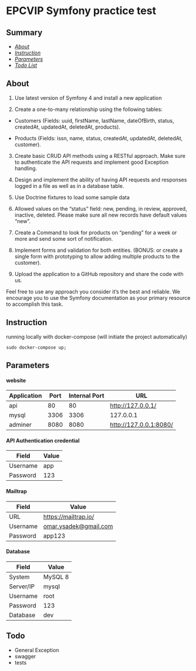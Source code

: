 




# EPCVIP Symfony practice test

## Summary

- [*About*](#about)
- [*Instruction*](#instruction)
- [*Parameters*](#parameters)
- [*Todo List*](#todo)

## About

1. Use latest version of Symfony 4 and install a new application

2. Create a one-to-many relationship using the following tables:
  
  - Customers (Fields: uuid, firstName, lastName, dateOfBirth, status, createdAt, updatedAt, deletedAt, products).
  
  - Products (Fields: issn, name, status, createdAt, updatedAt, deletedAt, customer).

3. Create basic CRUD API methods using a RESTful approach. Make sure to authenticate the API requests and implement good Exception handling.

4. Design and implement the ability of having API requests and responses logged in a file as well as in a database table.

5. Use Doctrine fixtures to load some sample data

6. Allowed values on the “status” field: new, pending, in review, approved, inactive, deleted. Please make sure all new records have default values “new”.

7. Create a Command to look for products on “pending” for a week or more and send some sort of notification.

8. Implement forms and validation for both entities. (BONUS: or create a single form with prototyping to allow adding multiple products to the customer).

9. Upload the application to a GitHub repository and share the code with us.

Feel free to use any approach you consider it’s the best and reliable. We encourage you to use the Symfony documentation as your primary resource to accomplish this task.

## Instruction

running locally with docker-compose (will initiate the project automatically)

```
sudo docker-compose up;
```

## Parameters

#### website

| Application     | Port | Internal Port | URL                               |
|-----------------|------|---------------|-----------------------------------|
| api             | 80   | 80            | http://127.0.0.1/                 |
| mysql           | 3306 | 3306          | 127.0.0.1                         |
| adminer         | 8080 | 8080          | http://127.0.0.1:8080/            |

#### API Authentication credential 

| Field       | Value                         |
|-------------|-------------------------------|
| Username    | app                           |
| Password    | 123                           |

#### Mailtrap

| Field       | Value                         |
|-------------|-------------------------------|
| URL         | https://mailtrap.io/          |
| Username    | omar.ysadek@gmail.com         |
| Password    | app123                        |


#### Database

| Field       | Value        |
|-------------|--------------|
| System      | MySQL 8      |
| Server/IP   | mysql        |
| Username    | root         |
| Password    | 123          |
| Database    | dev          |


## Todo

- General Exception
- swagger
- tests
